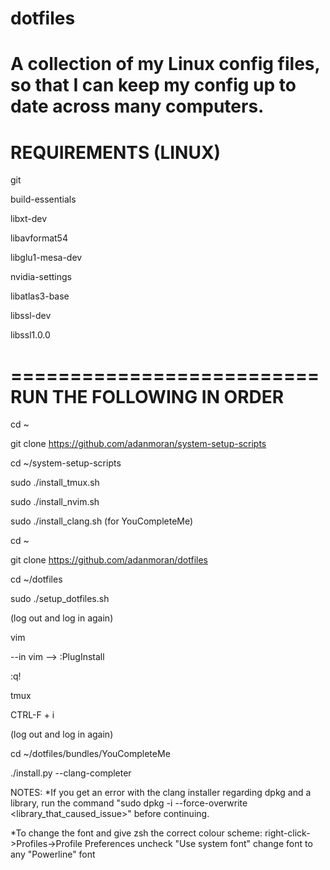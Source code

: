# dotfiles
A collection of my Linux config files, so that I can keep my config up to date across many computers.
====================
REQUIREMENTS (LINUX)
====================

git

build-essentials

libxt-dev

libavformat54

libglu1-mesa-dev

nvidia-settings

libatlas3-base

libssl-dev

libssl1.0.0

==========================
RUN THE FOLLOWING IN ORDER
==========================

cd ~

git clone https://github.com/adanmoran/system-setup-scripts

cd ~/system-setup-scripts

sudo ./install_tmux.sh 

sudo ./install_nvim.sh

sudo ./install_clang.sh (for YouCompleteMe)

cd ~

git clone https://github.com/adanmoran/dotfiles

cd ~/dotfiles

sudo ./setup_dotfiles.sh

(log out and log in again)

vim

--in vim --> :PlugInstall

:q!

tmux

CTRL-F + i

(log out and log in again)

cd ~/dotfiles/bundles/YouCompleteMe

./install.py --clang-completer


NOTES:
*If you get an error with the clang installer regarding dpkg and a library,
 run the command "sudo dpkg -i --force-overwrite <library_that_caused_issue>"
 before continuing.
 
*To change the font and give zsh the correct colour scheme:
  right-click->Profiles->Profile Preferences
  uncheck "Use system font"
  change font to any "Powerline" font


